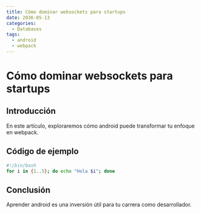 ```yaml
---
title: Cómo dominar websockets para startups
date: 2036-05-13
categories:
  - Databases
tags:
  - android
  - webpack
---
```


# Cómo dominar websockets para startups

## Introducción

En este artículo, exploraremos cómo android puede transformar tu enfoque en webpack.

## Código de ejemplo

```bash
#!/bin/bash
for i in {1..5}; do echo "Hola $i"; done
```

## Conclusión

Aprender android es una inversión útil para tu carrera como desarrollador.